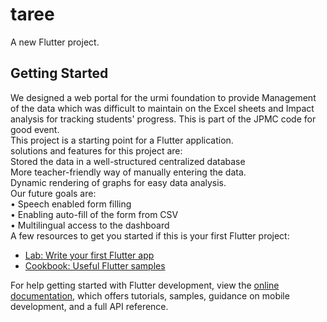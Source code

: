# taree

A new Flutter project.

## Getting Started
We designed a web portal for the urmi foundation to provide Management of the data which was difficult to maintain on
the Excel sheets and Impact analysis for tracking students' progress. This is part of the JPMC code for good event.       
This project is a starting point for a Flutter application.                
solutions and features for this project are:                  
Stored the data in a well-structured centralized database           
More teacher-friendly way of manually entering the data.           
Dynamic rendering of graphs for easy data analysis.           
Our future goals are:                     
• Speech enabled form filling               
• Enabling auto-fill of the form from CSV               
• Multilingual access to the dashboard                
A few resources to get you started if this is your first Flutter project:

- [Lab: Write your first Flutter app](https://docs.flutter.dev/get-started/codelab)
- [Cookbook: Useful Flutter samples](https://docs.flutter.dev/cookbook)

For help getting started with Flutter development, view the
[online documentation](https://docs.flutter.dev/), which offers tutorials,
samples, guidance on mobile development, and a full API reference.

